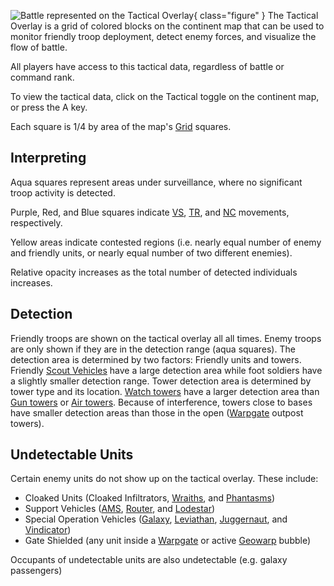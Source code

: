![ Battle represented on the
Tactical Overlay](../images/Tactical-Overlay.jpg){
class="figure" } The Tactical Overlay is a grid of colored blocks on the
continent map that can be used to monitor friendly troop deployment, detect
enemy forces, and visualize the flow of battle.

All players have access to this tactical data, regardless of battle or command
rank.

To view the tactical data, click on the Tactical toggle on the continent map, or
press the A key.

Each square is 1/4 by area of the map's [Grid](Grid.md) squares.

## Interpreting

Aqua squares represent areas under surveillance, where no significant troop
activity is detected.

Purple, Red, and Blue squares indicate [VS](../etc/Vanu_Sovereignty.md),
[TR](../etc/Terran_Republic.md), and [NC](../etc/New_Conglomerate.md) movements,
respectively.

Yellow areas indicate contested regions (i.e. nearly equal number of enemy and
friendly units, or nearly equal number of two different enemies).

Relative opacity increases as the total number of detected individuals
increases.

## Detection

Friendly troops are shown on the tactical overlay all all times. Enemy troops
are only shown if they are in the detection range (aqua squares). The detection
area is determined by two factors: Friendly units and towers. Friendly
[Scout Vehicles](../certifications/Light_Scout.md) have a large detection area
while foot soldiers have a slightly smaller detection range. Tower detection
area is determined by tower type and its location.
[Watch towers](../locations/Watch_tower.md) have a larger detection area than
[Gun towers](../locations/Gun_tower.md) or
[Air towers](../locations/Air_tower.md). Because of interference, towers close
to bases have smaller detection areas than those in the open
([Warpgate](../locations/Warpgate.md) outpost towers).

## Undetectable Units

Certain enemy units do not show up on the tactical overlay. These include:

- Cloaked Units (Cloaked Infiltrators, [Wraiths](../vehicles/Wraith.md), and
  [Phantasms](../vehicles/Phantasm.md))
- Support Vehicles ([AMS](../vehicles/Advanced_Mobile_Station.md),
  [Router](../vehicles/Router.md), and [Lodestar](../vehicles/Lodestar.md))
- Special Operation Vehicles ([Galaxy](../vehicles/Galaxy.md),
  [Leviathan](../vehicles/Leviathan.md),
  [Juggernaut](../vehicles/Juggernaut.md), and
  [Vindicator](../vehicles/Vindicator.md))
- Gate Shielded (any unit inside a [Warpgate](../locations/Warpgate.md) or
  active [Geowarp](../locations/Geowarp.md) bubble)

Occupants of undetectable units are also undetectable (e.g. galaxy passengers)
